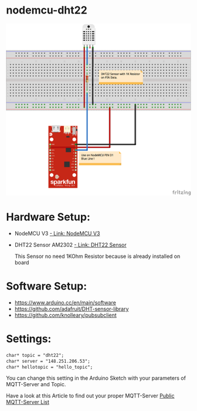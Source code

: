 # nodemcu-dht22

<img src="/NodeMCU-DHT22-Fritzing.png">

# Hardware Setup:

-  NodeMCU V3 <a href="http://amzn.to/2qlW5U8" target="_blank">- Link: NodeMCU V3</a>
-  DHT22  Sensor AM2302 <a href="http://amzn.to/2rUhpQr" target="_blank">- Link: DHT22 Sensor</a>

   This Sensor no need 1KOhm Resistor because is already installed on board

# Software Setup:

- https://www.arduino.cc/en/main/software
- https://github.com/adafruit/DHT-sensor-library
- https://github.com/knolleary/pubsubclient

# Settings:

```
char* topic = "dht22";
char* server = "148.251.206.53";
char* hellotopic = "hello_topic";
```

You can change this setting in the Arduino Sketch with your parameters of MQTT-Server and Topic.

Have a look at this Article to find out your proper MQTT-Server <a href="https://blog.unixweb.de/public-mqtt-server-liste/" target="_blank">Public MQTT-Server List</a>


